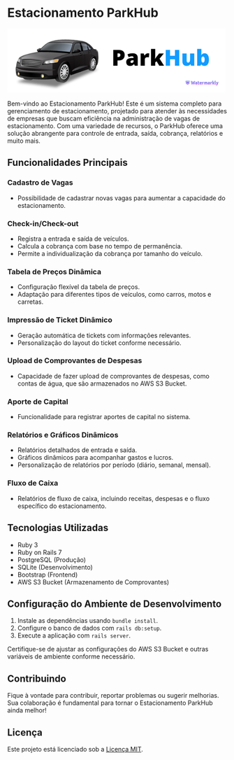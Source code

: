 # Estacionamento ParkHub
![Logo do Estacionamento ParkHub](/app/assets/images/ParkHub.png)

Bem-vindo ao Estacionamento ParkHub! Este é um sistema completo para gerenciamento de estacionamento, projetado para atender às necessidades de empresas que buscam eficiência na administração de vagas de estacionamento. Com uma variedade de recursos, o ParkHub oferece uma solução abrangente para controle de entrada, saída, cobrança, relatórios e muito mais.

## Funcionalidades Principais

### Cadastro de Vagas
- Possibilidade de cadastrar novas vagas para aumentar a capacidade do estacionamento.

### Check-in/Check-out
- Registra a entrada e saída de veículos.
- Calcula a cobrança com base no tempo de permanência.
- Permite a individualização da cobrança por tamanho do veículo.

### Tabela de Preços Dinâmica
- Configuração flexível da tabela de preços.
- Adaptação para diferentes tipos de veículos, como carros, motos e carretas.

### Impressão de Ticket Dinâmico
- Geração automática de tickets com informações relevantes.
- Personalização do layout do ticket conforme necessário.

### Upload de Comprovantes de Despesas
- Capacidade de fazer upload de comprovantes de despesas, como contas de água, que são armazenados no AWS S3 Bucket.

### Aporte de Capital
- Funcionalidade para registrar aportes de capital no sistema.

### Relatórios e Gráficos Dinâmicos
- Relatórios detalhados de entrada e saída.
- Gráficos dinâmicos para acompanhar gastos e lucros.
- Personalização de relatórios por período (diário, semanal, mensal).

### Fluxo de Caixa
- Relatórios de fluxo de caixa, incluindo receitas, despesas e o fluxo específico do estacionamento.

## Tecnologias Utilizadas

- Ruby 3
- Ruby on Rails 7
- PostgreSQL (Produção)
- SQLite (Desenvolvimento)
- Bootstrap (Frontend)
- AWS S3 Bucket (Armazenamento de Comprovantes)

## Configuração do Ambiente de Desenvolvimento

1. Instale as dependências usando `bundle install`.
2. Configure o banco de dados com `rails db:setup`.
3. Execute a aplicação com `rails server`.

Certifique-se de ajustar as configurações do AWS S3 Bucket e outras variáveis de ambiente conforme necessário.

## Contribuindo

Fique à vontade para contribuir, reportar problemas ou sugerir melhorias. Sua colaboração é fundamental para tornar o Estacionamento ParkHub ainda melhor!

## Licença

Este projeto está licenciado sob a [Licença MIT](LICENSE).
